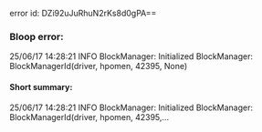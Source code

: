 error id: DZi92uJuRhuN2rKs8d0gPA==
### Bloop error:

25/06/17 14:28:21 INFO BlockManager: Initialized BlockManager: BlockManagerId(driver, hpomen, 42395, None)
#### Short summary: 

25/06/17 14:28:21 INFO BlockManager: Initialized BlockManager: BlockManagerId(driver, hpomen, 42395,...